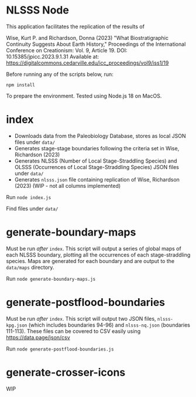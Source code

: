 # NLSSS Node

This application facilitates the replication of the results of

Wise, Kurt P. and Richardson, Donna (2023) "What Biostratigraphic Continuity Suggests About Earth
History," Proceedings of the International Conference on Creationism: Vol. 9, Article 19.
DOI: 10.15385/jpicc.2023.9.1.31
Available at: https://digitalcommons.cedarville.edu/icc_proceedings/vol9/iss1/19

Before running any of the scripts below, run:

`npm install`

To prepare the environment. Tested using Node.js 18 on MacOS.

# index

- Downloads data from the Paleobiology Database, stores as local JSON files under `data/`
- Generates stage-stage boundaries following the criteria set in Wise, Richardson (2023)
- Generates NLSSS (Number of Local Stage-Straddling Species) and OLSSS (Occurrences of Local Stage-Straddling Species) JSON files under `data/`
- Generates `nlsss.json` file containing replication of Wise, Richardson (2023) (WIP - not all columns implemented)


Run `node index.js`

Find files under `data/`

# generate-boundary-maps

Must be run *after* `index`. This script will output a series of global maps of each NLSSS boundary, plotting all the occurrences of each stage-straddling species. Maps are generated for each boundary and are output to the `data/maps` directory.

Run `node generate-boundary-maps.js`


# generate-postflood-boundaries

Must be run *after* `index`. This script will output two JSON files, `nlsss-kpg.json` (which includes boundaries 94-96) and `nlsss-nq.json` (boundaries 111-113). These files can be covered to CSV easily using https://data.page/json/csv

Run `node generate-postflood-boundaries.js`



# generate-crosser-icons

WIP
